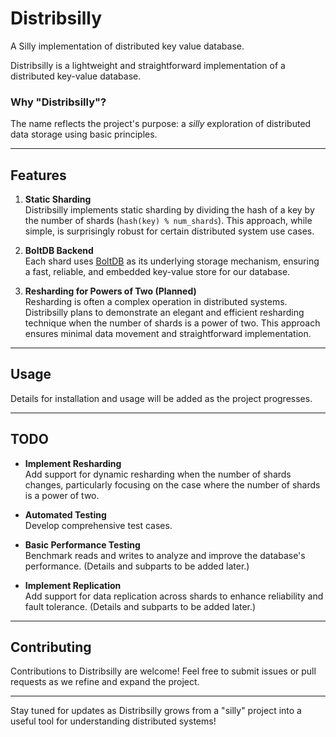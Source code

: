 # Distribsilly

A Silly implementation of distributed key value database.

Distribsilly is a lightweight and straightforward implementation of a distributed key-value database.

### Why "Distribsilly"?

The name reflects the project's purpose: a *silly* exploration of distributed data storage using basic principles.

---

## Features

1. **Static Sharding**  
   Distribsilly implements static sharding by dividing the hash of a key by the number of shards (`hash(key) % num_shards`). This approach, while simple, is surprisingly robust for certain distributed system use cases.  
   
2. **BoltDB Backend**  
   Each shard uses [BoltDB](https://github.com/etcd-io/bbolt) as its underlying storage mechanism, ensuring a fast, reliable, and embedded key-value store for our database.

3. **Resharding for Powers of Two (Planned)**  
   Resharding is often a complex operation in distributed systems. Distribsilly plans to demonstrate an elegant and efficient resharding technique when the number of shards is a power of two. This approach ensures minimal data movement and straightforward implementation.

---

## Usage

Details for installation and usage will be added as the project progresses.

---

## TODO

- **Implement Resharding**  
  Add support for dynamic resharding when the number of shards changes, particularly focusing on the case where the number of shards is a power of two.

- **Automated Testing**  
  Develop comprehensive test cases.

- **Basic Performance Testing**  
  Benchmark reads and writes to analyze and improve the database's performance. (Details and subparts to be added later.)

- **Implement Replication**  
  Add support for data replication across shards to enhance reliability and fault tolerance. (Details and subparts to be added later.)

---

## Contributing

Contributions to Distribsilly are welcome! Feel free to submit issues or pull requests as we refine and expand the project.

---

Stay tuned for updates as Distribsilly grows from a "silly" project into a useful tool for understanding distributed systems!

